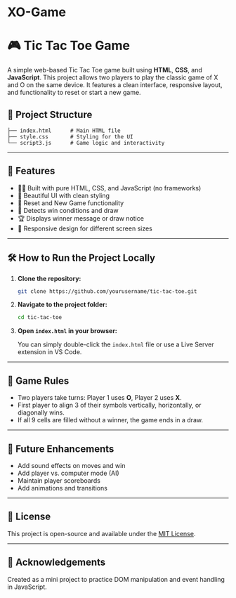 # XO-Game

# 🎮 Tic Tac Toe Game

A simple web-based Tic Tac Toe game built using **HTML**, **CSS**, and **JavaScript**. This project allows two players to play the classic game of X and O on the same device. It features a clean interface, responsive layout, and functionality to reset or start a new game.

## 📁 Project Structure

```
├── index.html      # Main HTML file
├── style.css       # Styling for the UI
└── script3.js      # Game logic and interactivity
```

---

## 🚀 Features

- 👨‍💻 Built with pure HTML, CSS, and JavaScript (no frameworks)
- 🎨 Beautiful UI with clean styling
- 🔁 Reset and New Game functionality
- 🧠 Detects win conditions and draw
- 🏆 Displays winner message or draw notice
- 📱 Responsive design for different screen sizes

---

## 🛠 How to Run the Project Locally

1. **Clone the repository:**

   ```bash
   git clone https://github.com/yourusername/tic-tac-toe.git
   ```

2. **Navigate to the project folder:**

   ```bash
   cd tic-tac-toe
   ```

3. **Open `index.html` in your browser:**

   You can simply double-click the `index.html` file or use a Live Server extension in VS Code.

---

## 🧩 Game Rules

- Two players take turns: Player 1 uses **O**, Player 2 uses **X**.
- First player to align 3 of their symbols vertically, horizontally, or diagonally wins.
- If all 9 cells are filled without a winner, the game ends in a draw.

---

## 📌 Future Enhancements

- Add sound effects on moves and win
- Add player vs. computer mode (AI)
- Maintain player scoreboards
- Add animations and transitions

---

## 📄 License

This project is open-source and available under the [MIT License](https://opensource.org/licenses/MIT).

---

## 🙌 Acknowledgements

Created as a mini project to practice DOM manipulation and event handling in JavaScript.
